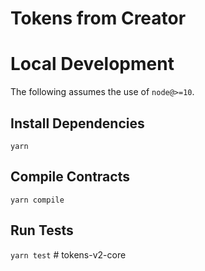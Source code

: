 # Tokens from Creator



# Local Development

The following assumes the use of `node@>=10`.

## Install Dependencies

`yarn`

## Compile Contracts

`yarn compile`

## Run Tests

`yarn test`
#   t o k e n s - v 2 - c o r e  
 